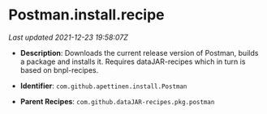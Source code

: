 # Postman.install.recipe

_Last updated 2021-12-23 19:58:07Z_

- **Description**: Downloads the current release version of Postman, builds a package and installs it. Requires dataJAR-recipes which in turn is based on bnpl-recipes.

- **Identifier**: `com.github.apettinen.install.Postman`

- **Parent Recipes**: `com.github.dataJAR-recipes.pkg.postman`